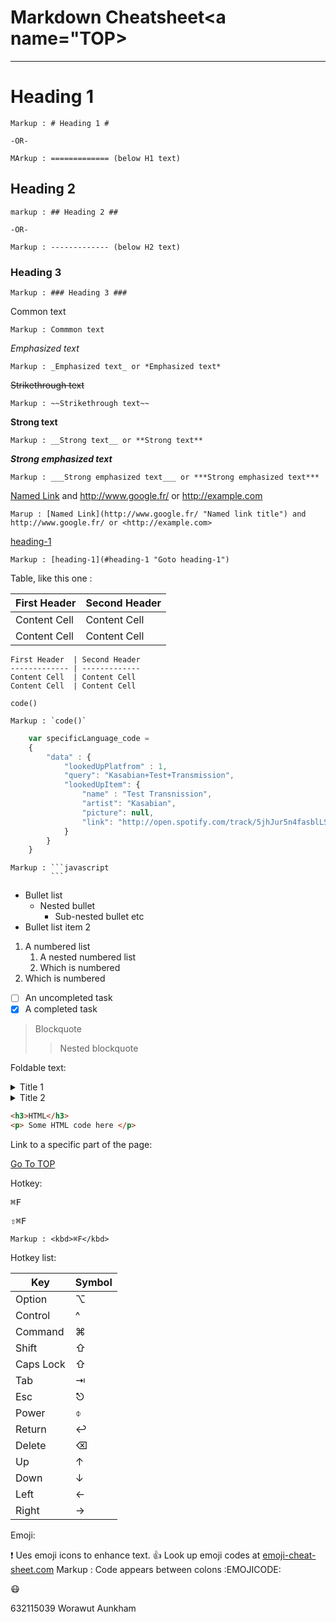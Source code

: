 Markdown Cheatsheet<a name="TOP></a>
===================

- - - -
# Heading 1 #

    Markup : # Heading 1 #

    -OR-

    MArkup : ============= (below H1 text)

## Heading 2 ##

    markup : ## Heading 2 ##
    
    -OR-

    Markup : ------------- (below H2 text)

### Heading 3 ###

    Markup : ### Heading 3 ###

Common text

    Markup : Commmon text

_Emphasized text_

    Markup : _Emphasized text_ or *Emphasized text*

~~Strikethrough text~~

    Markup : ~~Strikethrough text~~

__Strong text__

    Markup : __Strong text__ or **Strong text**

___Strong emphasized text___

    Markup : ___Strong emphasized text___ or ***Strong emphasized text***

[Named Link](http://www.google.fr/ "Named link title") and http://www.google.fr/ or <http://example.com>

    Marup : [Named Link](http://www.google.fr/ "Named link title") and http://www.google.fr/ or <http://example.com>

[heading-1](#heading-1 "Goto heading-1")

    Markup : [heading-1](#heading-1 "Goto heading-1")

  Table, like this one :

First Header  | Second Header
------------- | -------------
Content Cell  | Content Cell
Content Cell  | Content Cell

```
First Header  | Second Header
------------- | -------------
Content Cell  | Content Cell
Content Cell  | Content Cell
```


`code()`

    Markup : `code()`

```javascript
    var specificLanguage_code =
    {
        "data" : {
            "lookedUpPlatfrom" : 1,
            "query": "Kasabian+Test+Transmission",
            "lookedUpItem": {
                "name" : "Test Transnission",
                "artist": "Kasabian",
                "picture": null,
                "link": "http://open.spotify.com/track/5jhJur5n4fasblLSCOcrTp"
            }
        }
    }
```

    Markup : ```javascript
             ```


* Bullet list
    * Nested bullet
        * Sub-nested bullet etc
* Bullet list item 2
1. A numbered list
    1. A nested numbered list
    2. Which is numbered
2. Which is numbered

- [ ] An uncompleted task
- [x] A completed task

> Blockquote
>> Nested blockquote

Foldable text:

<details>
    <summary>Title 1</summary>
    <p>Content 1 Content 1 Content 1 Content 1 Content 1</p>
</details>
<details>
    <summary>Title 2</summary>
    <p>Content 2 Content 2 Content 2 Content 2 Content 2</p>
</details>

```html
<h3>HTML</h3>
<p> Some HTML code here </p>
```

Link to a specific part of the page:

[Go To TOP](#TOP)

Hotkey:

<kbd>⌘F</kbd>

<kbd>‌⇧⌘F</kbd>

    Markup : <kbd>⌘F</kbd>

Hotkey list:

| Key | Symbol |
| --- | --- |
| Option | ⌥ |
| Control | ^ |
| Command | ⌘ |
| Shift | ⇧ |
| Caps Lock | ⇧ |
| Tab | ⇥‌ |
| Esc | ⎋‌ |
| Power | ‌⌽ |
| Return | ‌↩‌ |
| Delete | ⌫‌ |
| Up | ‌↑ |
| Down | ‌↓‌ |
| Left | ‌←‌ |
| Right | ‌→ |

Emoji:

:exclamation: Ues emoji icons to enhance text. :+1: Look up emoji codes at [emoji-cheat-sheet.com](http://emoji-cheat-shet.com)
    Markup : Code appears between colons :EMOJICODE:

:mask:

632115039 Worawut Aunkham